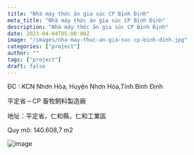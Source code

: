 ```yaml
---
title: "Nhà máy thức ăn gia súc CP Bình Định"
meta_title: "Nhà máy thức ăn gia súc CP Bình Định"
description: "Nhà máy thức ăn gia súc CP Bình Định"
date: 2023-04-04T05:00:00Z
image: "/images/nha-may-thuc-an-gia-suc-cp-binh-dinh.jpg"
categories: ["project"]
author: ""
tags: ["project"]
draft: false
---
```


ĐC : KCN Nhơn Hòa, Huyện Nhơn Hòa,Tỉnh Bình Định

平定省 – CP 畜牧飼料製造廠

地址：平定省，仁和縣，仁和工業區

Quy mô: 140.608,7 m2

![image](/images/nha-may-thuc-an-gia-suc-cp-binh-dinh.jpg)
